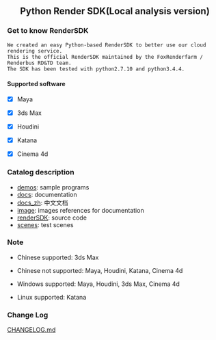## <center> Python Render SDK(Local analysis version) </center>

### Get to know RenderSDK
    We created an easy Python-based RenderSDK to better use our cloud rendering service.
    This is the official RenderSDK maintained by the FoxRenderfarm / Renderbus RD&TD team.
    The SDK has been tested with python2.7.10 and python3.4.4.
    
    
#### Supported software
- [x] Maya
- [x] 3ds Max
- [x] Houdini
- [x] Katana
- [x] Cinema 4d


### Catalog description
- [demos](demos): sample programs
- [docs](docs): documentation
- [docs_zh](docs_zh): 中文文档
- [image](image): images references for documentation
- [renderSDK](renderSDK): source code
- [scenes](scenes): test scenes


### Note
- Chinese supported: 3ds Max
- Chinese not supported: Maya, Houdini, Katana, Cinema 4d

- Windows supported: Maya, Houdini, 3ds Max, Cinema 4d
- Linux supported: Katana


### Change Log
[CHANGELOG.md](CHANGELOG.md)
